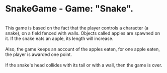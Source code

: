 # SnakeGame - Game: "Snake".
<br>
This game is based on the fact that the player controls a character (a snake), on a field fenced with walls. Objects called apples are spawned on it. If the snake eats an apple, its length will increase.
<br>
<br>
Also, the game keeps an account of the apples eaten, for one apple eaten, the player is awarded one point.
<br>
<br>
If the snake's head collides with its tail or with a wall, then the game is over.
